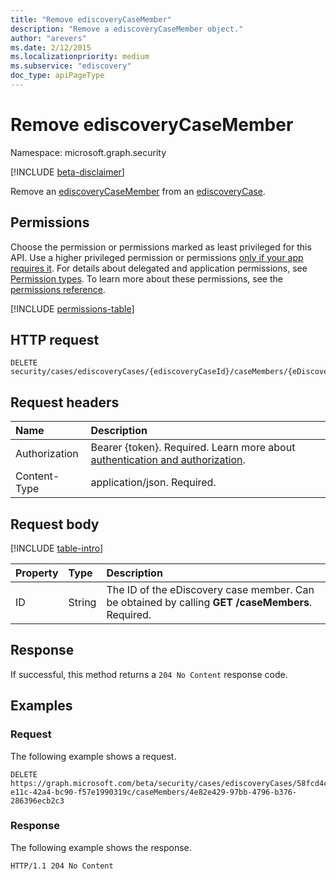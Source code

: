 ```yaml
---
title: "Remove ediscoveryCaseMember"
description: "Remove a ediscoveryCaseMember object."
author: "arevers"
ms.date: 2/12/2015
ms.localizationpriority: medium
ms.subservice: "ediscovery"
doc_type: apiPageType
---
```


# Remove ediscoveryCaseMember

Namespace: microsoft.graph.security

[!INCLUDE [beta-disclaimer](../../includes/beta-disclaimer.md)]

Remove an [ediscoveryCaseMember](../resources/security-ediscoverycasemember.md) from an [ediscoveryCase](../resources/security-ediscoverycase.md).

## Permissions

Choose the permission or permissions marked as least privileged for this API. Use a higher privileged permission or permissions [only if your app requires it](/graph/permissions-overview#best-practices-for-using-microsoft-graph-permissions). For details about delegated and application permissions, see [Permission types](/graph/permissions-overview#permission-types). To learn more about these permissions, see the [permissions reference](/graph/permissions-reference).

<!-- {
  "blockType": "permissions",
  "name": "security-ediscoverycasemember-delete-permissions"
}
-->
[!INCLUDE [permissions-table](../includes/permissions/security-ediscoverycasemember-delete-permissions.md)]

## HTTP request

<!-- {
  "blockType": "ignored"
}
-->
``` http
DELETE security/cases/ediscoveryCases/{ediscoveryCaseId}/caseMembers/{eDiscoveryCaseMemberId}
```

## Request headers

|Name|Description|
|:---|:---|
|Authorization|Bearer {token}. Required. Learn more about [authentication and authorization](/graph/auth/auth-concepts).|
|Content-Type|application/json. Required.|

## Request body

[!INCLUDE [table-intro](../../includes/update-property-table-intro.md)]

|Property|Type|Description|
|:---|:---|:---|
|ID|String|The ID of the eDiscovery case member. Can be obtained by calling **GET /caseMembers**. Required.|

## Response

If successful, this method returns a `204 No Content` response code.

## Examples

### Request

The following example shows a request.
<!-- {
  "blockType": "request",
  "name": "delete_ediscoverycasemember"
}
-->
``` http
DELETE https://graph.microsoft.com/beta/security/cases/ediscoveryCases/58fcd4c1-e11c-42a4-bc90-f57e1990319c/caseMembers/4e82e429-97bb-4796-b376-286396ecb2c3
```


### Response

The following example shows the response.
<!-- {
  "blockType": "response",
  "truncated": true
}
-->
``` http
HTTP/1.1 204 No Content
```

